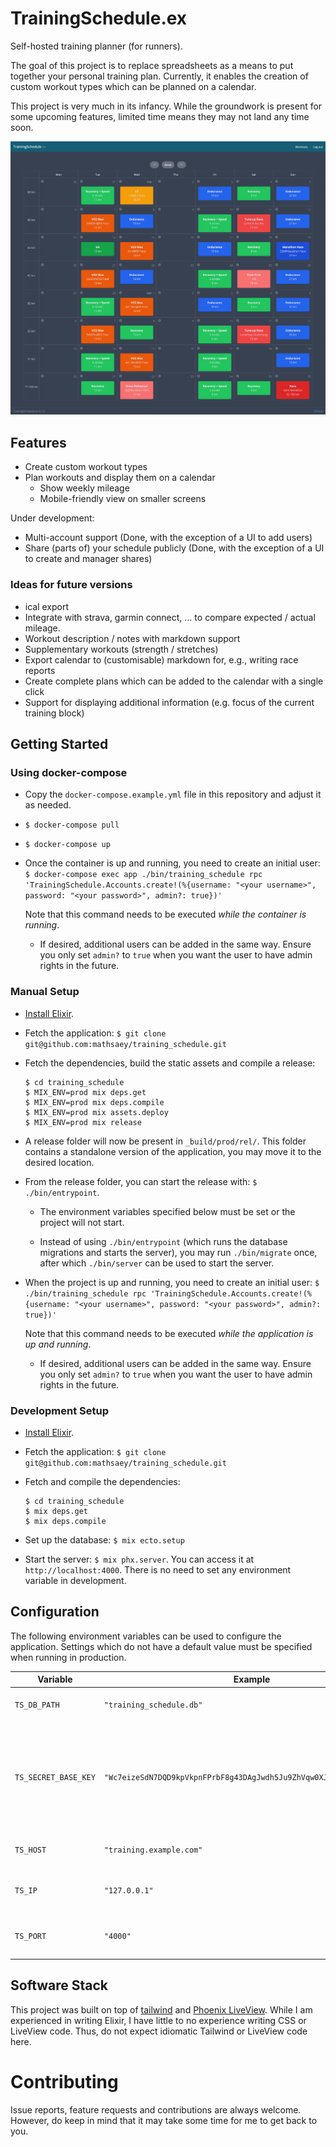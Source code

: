 # TrainingSchedule.ex

Self-hosted training planner (for runners).

The goal of this project is to replace spreadsheets as a means to put together
your personal training plan. Currently, it enables the creation of custom
workout types which can be planned on a calendar.

This project is very much in its infancy. While the groundwork is present for
some upcoming features, limited time means they may not land any time soon.

![Screenshot of the training planner](screenshot.png)

## Features

- Create custom workout types
- Plan workouts and display them on a calendar
  - Show weekly mileage
  - Mobile-friendly view on smaller screens

Under development:

- Multi-account support (Done, with the exception of a UI to add users)
- Share (parts of) your schedule publicly (Done, with the exception of a UI
  to create and manager shares)

### Ideas for future versions

- ical export
- Integrate with strava, garmin connect, … to compare expected / actual mileage.
- Workout description / notes with markdown support
- Supplementary workouts (strength / stretches)
- Export calendar to (customisable) markdown for, e.g., writing race reports
- Create complete plans which can be added to the calendar with a single click
- Support for displaying additional information (e.g. focus of the current training block)

## Getting Started

### Using docker-compose

- Copy the `docker-compose.example.yml` file in this repository and adjust it
  as needed.

- `$ docker-compose pull`

- `$ docker-compose up`

- Once the container is up and running, you need to create an initial user:
  `$ docker-compose exec app ./bin/training_schedule rpc 'TrainingSchedule.Accounts.create!(%{username: "<your username>", password: "<your password>", admin?: true})'`

  Note that this command needs to be executed _while the container is running_.

  - If desired, additional users can be added in the same way. Ensure you only
    set `admin?` to `true` when you want the user to have admin rights in the
    future.

### Manual Setup

- [Install Elixir](https://elixir-lang.org/install.html).

- Fetch the application: `$ git clone git@github.com:mathsaey/training_schedule.git`

- Fetch the dependencies, build the static assets and compile a release:
  ```
  $ cd training_schedule
  $ MIX_ENV=prod mix deps.get
  $ MIX_ENV=prod mix deps.compile
  $ MIX_ENV=prod mix assets.deploy
  $ MIX_ENV=prod mix release
  ```

- A release folder will now be present in `_build/prod/rel/`. This folder
  contains a standalone version of the application, you may move it to the
  desired location.

- From the release folder, you can start the release with:
  `$ ./bin/entrypoint`.

  - The environment variables specified below must be set or the project will
    not start.

  - Instead of using `./bin/entrypoint` (which runs the database migrations and
    starts the server), you may run `./bin/migrate` once, after which
    `./bin/server` can be used to start the server.

- When the project is up and running, you need to create an initial user:
  `$ ./bin/training_schedule rpc 'TrainingSchedule.Accounts.create!(%{username: "<your username>", password: "<your password>", admin?: true})'`

  Note that this command needs to be executed _while the application is up and running_.

  - If desired, additional users can be added in the same way. Ensure you only
    set `admin?` to `true` when you want the user to have admin rights in the
    future.

### Development Setup

- [Install Elixir](https://elixir-lang.org/install.html).

- Fetch the application: `$ git clone git@github.com:mathsaey/training_schedule.git`

- Fetch and compile the dependencies:
  ```
  $ cd training_schedule
  $ mix deps.get
  $ mix deps.compile
  ```

- Set up the database: `$ mix ecto.setup`

- Start the server: `$ mix phx.server`. You can access it at
  `http://localhost:4000`. There is no need to set any environment variable in
  development.

## Configuration

The following environment variables can be used to configure the application.
Settings which do not have a default value must be specified when running in
production.

| Variable | Example | Default | Description |
| ----------- | ------- | ------- | ----------- |
| `TS_DB_PATH` | `"training_schedule.db"` | | The path to your database file. |
| `TS_SECRET_BASE_KEY` | `"Wc7eizeSdN7DQD9kpVkpnFPrbF8g43DAgJwdh5Ju9ZhVqw0XJjxta0JLh8xPDO9L"` | | A random value used for signing and encryption. Generate this using `mix phx.gen.secret` or . `opensssl rand -base64 48` |
| `TS_HOST` | `"training.example.com"` | | The url at which the site will be served. |
| `TS_IP` | `"127.0.0.1"` | `"0.0.0.0"` | The ip to which the webserver will bind. |
| `TS_PORT` | `"4000"` | `"4000"` | The port to which the webserver will listen. |

## Software Stack

This project was built on top of [tailwind](https://tailwindcss.com/) and
[Phoenix LiveView](https://www.phoenixframework.org/). While I am experienced
in writing Elixir, I have little to no experience writing CSS or LiveView code.
Thus, do not expect idiomatic Tailwind or LiveView code here.

# Contributing

Issue reports, feature requests and contributions are always welcome. However,
do keep in mind that it may take some time for me to get back to you.

